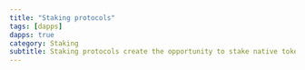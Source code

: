 ```yaml
---
title: "Staking protocols"
tags: [dapps]
dapps: true
category: Staking
subtitle: Staking protocols create the opportunity to stake native tokens to secure blockchains that use a PoS consensus mechanism (and variants).
---
```


